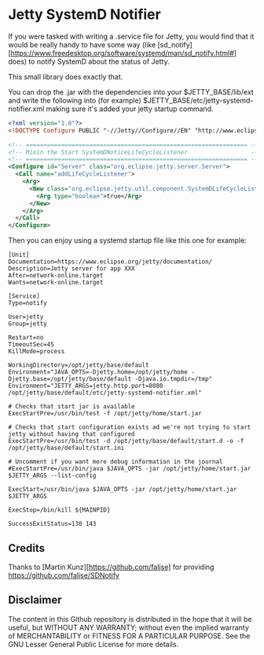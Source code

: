 # Jetty SystemD Notifier
If you were tasked with writing a .service file for Jetty, you would find that 
it would be really handy to have some way (like
[sd_notify][https://www.freedesktop.org/software/systemd/man/sd_notify.html#] does)
to notify SystemD about the status of Jetty.

This small library does exactly that.

You can drop the .jar with the dependencies into your $JETTY_BASE/lib/ext and write
the following into (for example) $JETTY_BASE/etc/jetty-systemd-notifier.xml making sure
it's added your jetty startup command.

```xml
<?xml version="1.0"?>
<!DOCTYPE Configure PUBLIC "-//Jetty//Configure//EN" "http://www.eclipse.org/jetty/configure_9_3.dtd">

<!-- =============================================================== -->
<!-- Mixin the Start SystemDNoticeLifeCycleListener                  -->
<!-- =============================================================== -->
<Configure id="Server" class="org.eclipse.jetty.server.Server">
  <Call name="addLifeCycleListener">
    <Arg>
      <New class="org.eclipse.jetty.util.component.SystemDLifeCycleListener">
        <Arg type="boolean">true</Arg>
      </New>
    </Arg>
  </Call>
</Configure>
```

Then you can enjoy using a systemd startup file like this one for example:

```
[Unit]
Documentation=https://www.eclipse.org/jetty/documentation/
Description=Jetty server for app XXX
After=network-online.target
Wants=network-online.target

[Service]
Type=notify

User=jetty
Group=jetty

Restart=no
TimeoutSec=45
KillMode=process

WorkingDirectory=/opt/jetty/base/default
Environment="JAVA_OPTS=-Djetty.home=/opt/jetty/home -Djetty.base=/opt/jetty/base/default -Djava.io.tmpdir=/tmp"
Environment="JETTY_ARGS=jetty.http.port=8080 /opt/jetty/base/default/etc/jetty-systemd-notifier.xml"

# Checks that start jar is available
ExecStartPre=/usr/bin/test -f /opt/jetty/home/start.jar

# Checks that start configuration exists ad we're not trying to start jetty without having that configured
ExecStartPre=/usr/bin/test -d /opt/jetty/base/default/start.d -o -f /opt/jetty/base/default/start.ini

# Uncomment if you want more debug information in the journal
#ExecStartPre=/usr/bin/java $JAVA_OPTS -jar /opt/jetty/home/start.jar $JETTY_ARGS --list-config

ExecStart=/usr/bin/java $JAVA_OPTS -jar /opt/jetty/home/start.jar $JETTY_ARGS

ExecStop=/bin/kill ${MAINPID}

SuccessExitStatus=130 143
```

## Credits
Thanks to [Martin Kunz][https://github.com/faljse] for providing https://github.com/faljse/SDNotify

## Disclaimer
The content in this Github repository is distributed in the hope that it will be useful,
but WITHOUT ANY WARRANTY; without even the implied warranty of
MERCHANTABILITY or FITNESS FOR A PARTICULAR PURPOSE.  See the
GNU Lesser General Public License for more details.
